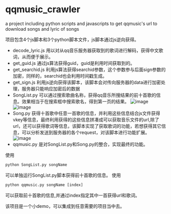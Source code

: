 # qqmusic_crawler
a project including python scripts and javascripts to get qqmusic's url to download songs and lyric of songs

项目包含4个js脚本和3个python脚本文件，js脚本通过js逆向获得。
* decode_lyric.js
  用以对从qq音乐服务器获取到的歌词进行解码，获得中文歌词，从而便于展示。
* get_guid.js
  通过js算法获得guid，guid是利用时间获取到的。
* get_searchid.js
  利用js算法获得searchid参数，这个参数参与后面sign参数的加密，同样的，searchid也会利用时间戳生成。
* get_sign.js
  利用js逆向获得该脚本，该脚本会对传向服务器的data进行加密处理，服务器只能响应加密后的数据
* SongList.py
  可以通过搜索歌曲名称，获得qq音乐所搜结果的前十首歌的信息。效果相当于在搜索框中搜索歌名，得到第一页的结果。
  ![image](https://github.com/ljl20010215/qqmusic_crawler/assets/59340055/e20e6d89-896f-48b2-8571-7d1720def0bb)
  ![image](https://github.com/ljl20010215/qqmusic_crawler/assets/59340055/bcd15a86-8bd1-43ba-8674-77ee8c1c0fcb)
* Song.py
  获得十首歌中任意一首歌的信息，并利用这些信息结合js文件获得vkey等信息，最终利用获得的这些信息拼凑成可以获取音乐文件的url,除了url，还可以获得歌词等信息，该脚本实现了获取歌词的功能，若想获得其它信息，可以分析发送到服务器的各个request，对该脚本进行功能扩展。
  ![image](https://github.com/ljl20010215/qqmusic_crawler/assets/59340055/57368604-abe4-4120-a632-da527c6efa79)
* qqmusic.py
  是对SongList.py和Song.py的整合，实现最终的功能。

使用
```python
python SongList.py songName
```
可以单独运行SongList.py脚本获得前十首歌的信息。
使用
```python
python qqmusic.py songName [index]
```
可以获取前十首歌的信息,并通过index指定其中一首获得url和歌词。

该项目是一个小demo，可以集成到任意需要的项目当中去。
